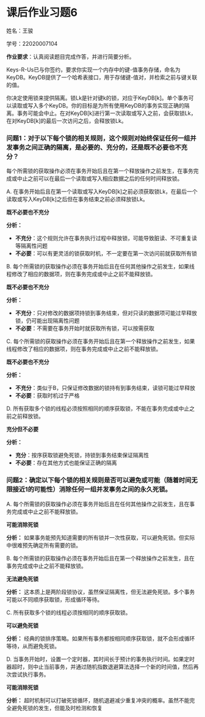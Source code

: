 

# 课后作业习题6

姓名：王骏

学号：22020007104



**作业要求**：认真阅读题目完成作答，并进行简要分析。

Keys-R-Us已与你签约，要求你实现一个内存中的键-值事务存储，命名为KeyDB。KeyDB提供了一个哈希表接口，用于存储键-值对，并检索之前与键关联的值。

你决定使用锁来提供隔离。锁Lk是针对键k的锁，对应于KeyDB[k]。单个事务可以读取或写入多个KeyDB。你的目标是为所有使用KeyDB的事务实现正确的隔离。事务可能会中止。在对KeyDB[k]进行第一次读取或写入之前，会获取锁Lk，在对KeyDB[k]的最后一次访问之后，会释放锁Lk。

 

### 问题1：对于以下每个锁的相关规则，这个规则对始终保证任何一组并发事务之间正确的隔离，是必要的、充分的，还是既不必要也不充分？

每个所需锁的获取操作必须在事务开始后且在第一个释放操作之前发生，在事务完成或中止之前可以在最后一个读取或写入相应数据之后的任何时间释放锁。

A. 在事务开始后且在第一个读取或写入KeyDB[k]之前必须获取锁Lk，在最后一个读取或写入KeyDB[k]之后但在事务结束之前必须释放锁Lk。

**既不必要也不充分**

**分析：**

- **不充分**：这个规则允许在事务执行过程中释放锁，可能导致脏读、不可重复读等隔离性问题
- **不必要**：可以有更灵活的锁获取时机，不一定要在第一次访问前就获取所有锁

B. 每个所需锁的获取操作必须在事务开始后且在任何其他操作之前发生，如果线程修改了相应的数据项，则在事务完成或中止之前不能释放锁。

**既不必要也不充分**

**分析：**

- **不充分**：只对修改的数据项持锁到事务结束，但对只读的数据项可能过早释放锁，仍可能出现隔离性问题
- **不必要**：不需要在事务开始时就获取所有锁，可以按需获取

C. 每个所需锁的获取操作必须在事务开始后且在第一个释放操作之前发生，如果线程修改了相应的数据项，则在事务完成或中止之前不能释放锁。

**既不必要也不充分**

**分析：**

- **不充分**：类似于B，只保证修改数据的锁持有到事务结束，读锁可能过早释放
- **不必要**：获取时机过于严格

D. 所有获取多个锁的线程必须按照相同的顺序获取锁，不能在事务完成或中止之前之前释放锁。

 **充分但不必要**

**分析：**

- **充分**：按序获取锁避免死锁，持锁到事务结束保证隔离性
- **不必要**：存在其他方式也能保证正确的隔离





### 问题2：确定以下每个锁的相关规则是否可以避免或可能（随着时间无限接近1的可能性）消除任何一组并发事务之间的永久死锁。

A. 每个所需锁的获取操作必须在事务开始后且在任何其他操作之前发生，且在事务完成或中止之前不能释放锁。

**可能消除死锁**

**分析：** 如果事务能预先知道需要的所有锁并一次性获取，可以避免死锁。但实际中很难预先确定所有需要的锁。



B. 每个所需锁的获取操作必须在事务开始后且在第一个释放操作之前发生，且在事务完成或中止之前不能释放锁。

**无法避免死锁**

**分析：** 这本质上是两阶段锁协议，虽然保证隔离性，但无法避免死锁。多个事务可能以不同顺序获取锁，形成循环等待。



C. 所有获取多个锁的线程必须按相同的顺序获取锁。

**可以避免死锁**

**分析：** 经典的锁排序策略。如果所有事务都按相同顺序获取锁，就不会形成循环等待，从而避免死锁。



D. 当事务开始时，设置一个定时器，其时间长于预计的事务执行时间。如果定时器超时，则中止当前事务，并通过随机指数退避算法选择一个新的时间值，然后再次尝试执行事务。

**可能消除死锁**

**分析：** 超时机制可以打破死锁循环，随机退避减少重复冲突的概率。虽然不能完全避免死锁的发生，但能及时检测和恢复